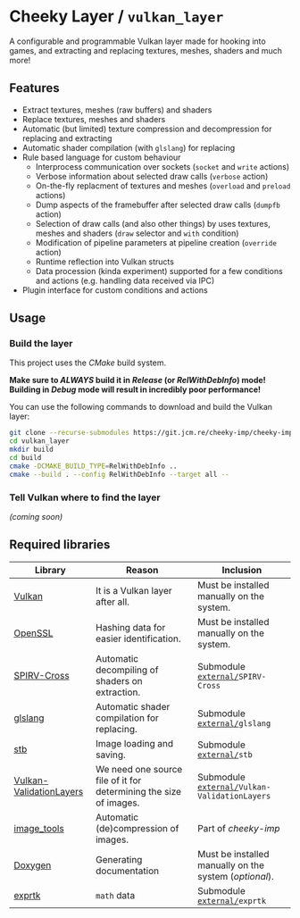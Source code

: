 # Cheeky Layer / ``vulkan_layer``

A configurable and programmable Vulkan layer made for hooking into games, and extracting and replacing textures, meshes, shaders and much more!

## Features
- Extract textures, meshes (raw buffers) and shaders
- Replace textures, meshes and shaders
- Automatic (but limited) texture compression and decompression for replacing and extracting
- Automatic shader compilation (with ``glslang``) for replacing
- Rule based language for custom behaviour
	- Interprocess communication over sockets (``socket`` and ``write`` actions)
	- Verbose information about selected draw calls (``verbose`` action)
	- On-the-fly replacment of textures and meshes (``overload`` and ``preload`` actions)
	- Dump aspects of the framebuffer after selected draw calls (``dumpfb`` action)
	- Selection of draw calls (and also other things) by uses textures, meshes and shaders (``draw`` selector and ``with`` condition)
	- Modification of pipeline parameters at pipeline creation (``override`` action)
	- Runtime reflection into Vulkan structs
	- Data procession (kinda experiment) supported for a few conditions and actions (e.g. handling data received via IPC)
- Plugin interface for custom conditions and actions

## Usage

### Build the layer
This project uses the *CMake* build system.

**Make sure to *ALWAYS* build it in *Release* (or *RelWithDebInfo*) mode! Building in *Debug* mode will result in incredibly poor performance!**

You can use the following commands to download and build the Vulkan layer:
```bash
git clone --recurse-submodules https://git.jcm.re/cheeky-imp/cheeky-imp
cd vulkan_layer
mkdir build
cd build
cmake -DCMAKE_BUILD_TYPE=RelWithDebInfo ..
cmake --build . --config RelWithDebInfo --target all --
```

### Tell Vulkan where to find the layer
*(coming soon)*

## Required libraries
| Library | Reason | Inclusion |
| ------- | ------ | --------- |
| [Vulkan](https://www.vulkan.org/)  | It is a Vulkan layer after all. | Must be installed manually on the system. |
| [OpenSSL](https://www.openssl.org/) | Hashing data for easier identification. | Must be installed manually on the system. |
| [SPIRV-Cross](https://github.com/KhronosGroup/SPIRV-Cross) | Automatic decompiling of shaders on extraction. | Submodule [``external/``](../external/)``SPIRV-Cross`` |
| [glslang](https://github.com/KhronosGroup/glslang) | Automatic shader compilation for replacing. | Submodule [``external/``](../external/)``glslang`` |
| [stb](https://github.com/nothings/stb) | Image loading and saving. | Submodule [``external/``](../external/)``stb`` |
| [Vulkan-ValidationLayers](https://github.com/KhronosGroup/Vulkan-ValidationLayers) | We need one source file of it for determining the size of images. | Submodule [``external/``](../external/)``Vulkan-ValidationLayers`` |
| [image_tools](../image_tools/) | Automatic (de)compression of images. | Part of *cheeky-imp* |
| [Doxygen](https://www.doxygen.nl) | Generating documentation | Must be installed manually on the system (*optional*). |
| [exprtk](http://www.partow.net/programming/exprtk/) | ``math`` data | Submodule [``external/``](../external/)``exprtk`` |
